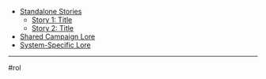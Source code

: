 - [Standalone Stories](standalone_stories.md)
    - [Story 1: Title](story1rol.md)
    - [Story 2: Title](story2rol.md)
- [Shared Campaign Lore](shared_campaign_lore.md)
- [System-Specific Lore](system_specific_lore.md)
- - - 
#rol 